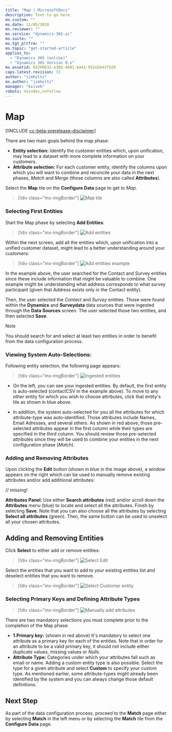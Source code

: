 ```yaml
---
title: "Map | MicrosoftDocs"
description: Text to go here
ms.custom: ""
ms.date: 11/05/2018
ms.reviewer: ""
ms.service: "dynamics-365-ai"
ms.suite: ""
ms.tgt_pltfrm: ""
ms.topic: "get-started-article"
applies_to: 
  - "Dynamics 365 (online)"
  - "Dynamics 365 Version 9.x"
ms.assetid: 83200632-a36b-4401-ba41-952e5b43f939
caps.latest.revision: 31
author: "jimholtz"
ms.author: "jimholtz"
manager: "kvivek"
robots: noindex,nofollow
---
```

# Map

[!INCLUDE [cc-beta-prerelease-disclaimer](../includes/cc-beta-prerelease-disclaimer.md)]

There are two main goals behind the map phase:

- **Entity selection:** Identify the customer entities which, upon unification, may lead to a dataset with more complete information on your customers.
- **Attribute selection:** For each customer entity, identify the columns upon which you will want to combine and reconcile your data in the next phases, *Match* and *Merge* (those columns are also called **Attributes**).

Select the **Map** tile on the **Configure Data** page to get to *Map*.

> [!div class="mx-imgBorder"] 
> ![](media/data-manager-configure-map.png "Map tile")

### Selecting First Entities

Start the Map phase by selecting **Add Entities**:

> [!div class="mx-imgBorder"] 
> ![](media/data-manager-configure-map-add-entities.png "Add entities")

Within the next screen, add all the entities which, upon unification into a unified customer dataset, might lead to a better understanding around your customers:

> [!div class="mx-imgBorder"] 
> ![](media/data-manager-configure-map-add-entities-example.png "Add entities example")

In the example above, the user searched for the Contact and Survey entities since these include information that might be valuable to combine. One example might be understanding what address corresponds to what survey participant (given that Address exists only in the Contact entity). 

Then, the user selected the *Contact* and *Survey* entities. Those were found within the **Dynamics** and **Surveydata** data sources that were ingested through the **Data Sources** screen. The user selected those two entities, and then selected **Save**.

> [!NOTE]
> You should search for and select at least two entities in order to benefit from the data configuration process.

### Viewing System Auto-Selections:

Following entity selection, the following page appears:

> [!div class="mx-imgBorder"] 
> ![](media/data-manager-configure-map-ingested-entities.png "Ingested entities")

- On the left, you can see your ingested entities. By default, the first entity is auto-selected (contactCSV in the example above). To move to any other entity for which you wish to choose attributes, click that entity's tile as shown in blue above. 

- In addition, the system auto-selected for you all the attributes for which attribute-type was auto-identified. Those attributes include Names, Email Adresses, and several others. As shown in red above, those pre-selected attributes appear in the first column while their types are specified in the third column. You should review those pre-selected attributes since they will be used to combine your entities in the next configuration phase (*Match*). 

### Adding and Removing Attributes

Upon clicking the **Edit** button (shown in blue in the image above), a window appears on the right which can be used to manually remove existing attributes and/or add additional attributes:

// missing!

**Attributes Panel**: Use either **Search attributes** (red) and/or scroll down the **Attributes** menu (blue) to locate and select all the attributes. Finish by selecting **Save**. Note that you can also choose all the attributes by selecting **Select all attributes** (green). Then, the same button can be used to unselect all your chosen attributes.

## Adding and Removing Entities

Click **Select** to either add or remove entities:

> [!div class="mx-imgBorder"] 
> ![](media/data-manager-configure-map-edit.png "Select Edit")

Select the entities that you want to add to your existing entities list and deselect entities that you want to remove. 

> [!div class="mx-imgBorder"] 
> ![](media/data-manager-configure-map-edit-customer-entity.png "Select Customer entity")

### Selecting Primary Keys and Defining Attribute Types

> [!div class="mx-imgBorder"] 
> ![](media/data-manager-configure-map-add-attributes.png "Manually add attributes")

There are two mandatory selections you must complete prior to the completion of the Map phase:

- **1.Primary key:** (shown in red above) It's mandatory to select one attribute as a primary key for each of the entities. Note that in order for an attribute to be a valid primary key, it should not include either duplicate values, missing values or *Nulls*. 
- **Attribute Type:** Categories under which your attributes fall such as email or name. Adding a custom entity type is also possible. Select the type for a given attribute and select **Custom**  to specify your custom type. As mentioned earlier, some attribute-types might already been identified by the system and you can always change those default definitions. 

## Next Step
As part of the data configuration process, proceed to the **Match** page either by selecting **Match** in the left menu or by selecting the **Match** tile from the **Configure Data** page.
